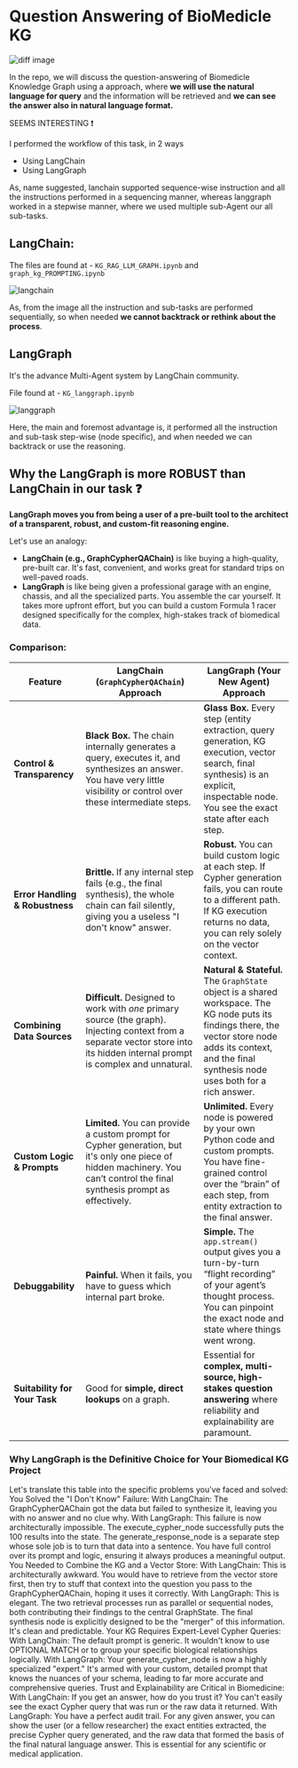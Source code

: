 # Question Answering of BioMedicle KG 

![diff image](https://www.js-craft.io/wp-content/uploads/2025/03/langchain-vs-langgraph.webp)

In the repo, we will discuss the question-answering of Biomedicle Knowledge Graph using a approach, where **we will use the natural language for query** and the information will be retrieved and **we can see the answer also in natural language format.**

SEEMS INTERESTING ❗

I performed the workflow of this task, in 2 ways
- Using LangChain
- Using LangGraph

As, name suggested, lanchain supported sequence-wise instruction and all the instructions performed in a sequencing manner, whereas langgraph worked in a stepwise manner, where we used multiple sub-Agent our all sub-tasks.

## LangChain:
The files are found at - `KG_RAG_LLM_GRAPH.ipynb` and `graph_kg_PROMPTING.ipynb`

![langchain](https://miro.medium.com/v2/resize:fit:1200/1*05zEoeNU7DVYOFzjugiF_w.jpeg)

As, from the image all the instruction and sub-tasks are performed sequentially, so when needed **we cannot backtrack or rethink about the process**.

## LangGraph

It's the advance Multi-Agent system by LangChain community.

File found at - `KG_langgraph.ipynb`

![langgraph](https://www.getzep.com/guides/images/67763d0c2c765ddc16efcfd0_67763cbb89e7793bdd588306_key_20conceps.jpeg)

Here, the main and foremost advantage is, it performed all the instruction and sub-task step-wise (node specific), and when needed we can backtrack or use the reasoning.

## Why the LangGraph is more ROBUST than LangChain in our task ❓

**LangGraph moves you from being a user of a pre-built tool to the architect of a transparent, robust, and custom-fit reasoning engine.**

Let's use an analogy:
- **LangChain (e.g., GraphCypherQAChain)** is like buying a high-quality, pre-built car. It's fast, convenient, and works great for standard trips on well-paved roads.
- **LangGraph** is like being given a professional garage with an engine, chassis, and all the specialized parts. You assemble the car yourself. It takes more upfront effort, but you can build a custom Formula 1 racer designed specifically for the complex, high-stakes track of biomedical data.

### Comparison:
| Feature | LangChain (`GraphCypherQAChain`) Approach | LangGraph (Your New Agent) Approach |
|---------|-------------------------------------------|--------------------------------------|
| **Control & Transparency** | **Black Box.** The chain internally generates a query, executes it, and synthesizes an answer. You have very little visibility or control over these intermediate steps. | **Glass Box.** Every step (entity extraction, query generation, KG execution, vector search, final synthesis) is an explicit, inspectable node. You see the exact state after each step. |
| **Error Handling & Robustness** | **Brittle.** If any internal step fails (e.g., the final synthesis), the whole chain can fail silently, giving you a useless "I don't know" answer. | **Robust.** You can build custom logic at each step. If Cypher generation fails, you can route to a different path. If KG execution returns no data, you can rely solely on the vector context. |
| **Combining Data Sources** | **Difficult.** Designed to work with *one* primary source (the graph). Injecting context from a separate vector store into its hidden internal prompt is complex and unnatural. | **Natural & Stateful.** The `GraphState` object is a shared workspace. The KG node puts its findings there, the vector store node adds its context, and the final synthesis node uses both for a rich answer. |
| **Custom Logic & Prompts** | **Limited.** You can provide a custom prompt for Cypher generation, but it's only one piece of hidden machinery. You can’t control the final synthesis prompt as effectively. | **Unlimited.** Every node is powered by your own Python code and custom prompts. You have fine-grained control over the “brain” of each step, from entity extraction to the final answer. |
| **Debuggability** | **Painful.** When it fails, you have to guess which internal part broke. | **Simple.** The `app.stream()` output gives you a turn-by-turn “flight recording” of your agent’s thought process. You can pinpoint the exact node and state where things went wrong. |
| **Suitability for Your Task** | Good for **simple, direct lookups** on a graph. | Essential for **complex, multi-source, high-stakes question answering** where reliability and explainability are paramount. |


### Why LangGraph is the Definitive Choice for Your Biomedical KG Project
Let's translate this table into the specific problems you've faced and solved:
You Solved the "I Don't Know" Failure:
With LangChain: The GraphCypherQAChain got the data but failed to synthesize it, leaving you with no answer and no clue why.
With LangGraph: This failure is now architecturally impossible. The execute_cypher_node successfully puts the 100 results into the state. The generate_response_node is a separate step whose sole job is to turn that data into a sentence. You have full control over its prompt and logic, ensuring it always produces a meaningful output.
You Needed to Combine the KG and a Vector Store:
With LangChain: This is architecturally awkward. You would have to retrieve from the vector store first, then try to stuff that context into the question you pass to the GraphCypherQAChain, hoping it uses it correctly.
With LangGraph: This is elegant. The two retrieval processes run as parallel or sequential nodes, both contributing their findings to the central GraphState. The final synthesis node is explicitly designed to be the "merger" of this information. It's clean and predictable.
Your KG Requires Expert-Level Cypher Queries:
With LangChain: The default prompt is generic. It wouldn't know to use OPTIONAL MATCH or to group your specific biological relationships logically.
With LangGraph: Your generate_cypher_node is now a highly specialized "expert." It's armed with your custom, detailed prompt that knows the nuances of your schema, leading to far more accurate and comprehensive queries.
Trust and Explainability are Critical in Biomedicine:
With LangChain: If you get an answer, how do you trust it? You can't easily see the exact Cypher query that was run or the raw data it returned.
With LangGraph: You have a perfect audit trail. For any given answer, you can show the user (or a fellow researcher) the exact entities extracted, the precise Cypher query generated, and the raw data that formed the basis of the final natural language answer. This is essential for any scientific or medical application.


















